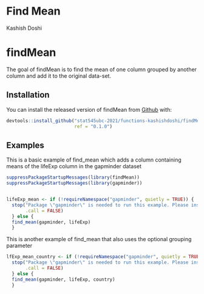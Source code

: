 Find Mean
================
Kashish Doshi

<!-- README.md is generated from README.Rmd. Please edit that file -->

# findMean

<!-- badges: start -->
<!-- badges: end -->

The goal of findMean is to find the mean of one column grouped by
another column and add it to the original data-set.

## Installation

You can install the released version of findMean from
[Github](https://github.com) with:

``` r
devtools::install_github("stat545ubc-2021/functions-kashishdoshi/findMean", 
                         ref = "0.1.0")
```

## Examples

This is a basic example of find\_mean which adds a column containing
means of the lifeExp column in the gapminder dataset

``` r
suppressPackageStartupMessages(library(findMean))
suppressPackageStartupMessages(library(gapminder))


lifeExp_mean <- if (!requireNamespace("gapminder", quietly = TRUE)) {
  stop("Package \"gapminder\" is needed to run this example. Please install or load it before running", 
       .call = FALSE)
  } else {
  find_mean(gapminder, lifeExp)
  }
```

This is another example of find\_mean that also uses the optional
grouping parameter

``` r
lfExp_mean_country <- if (!requireNamespace("gapminder", quietly = TRUE)) {
  stop("Package \"gapminder\" is needed to run this example. Please install or load it before running", 
       .call = FALSE)
  } else {
  find_mean(gapminder, lifeExp, country)
  }
```
